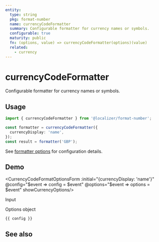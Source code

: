 ```yaml
---
entity:
  type: string
  pkg: format-number
  name: currencyCodeFormatter
  summary: Configurable formatter for currency names or symbols.
  configurable: true
  maturity: public
  fn: (options, value) => currencyCodeFormatter(options)(value)
  related:
    - currency
---
```


# currencyCodeFormatter <Package name="format-number"/>

Configurable formatter for currency names or symbols.

## Usage

```typescript twoslash
import { currencyCodeFormatter } from '@localizer/format-number';

const formatter = currencyCodeFormatter({
  currencyDisplay: 'name',
});
const result = formatter('GBP');
```

See [formatter options](./options/index.md) for configuration details.

## Demo

<script setup>
  import { ref } from 'vue';
  import { NFormItem } from 'naive-ui/es/form';
  import { NSelect } from 'naive-ui/es/select';
  import { NDivider } from 'naive-ui/es/divider';
  import CurrencyCodeFormatOptionsForm from './CurrencyCodeFormatOptionsForm.vue';
  import { currencyName } from '@localizer/format';

  const config = ref();
  const options = ref({});

  const unit = ref('GBP');

  const unitOptions = Intl.supportedValuesOf('currency').map(currency => ({label: `${currency} - ${currencyName(currency).localize('en-US')}`, value: currency}));

</script>

<EntityDemo :args="[options, unit]">

<CurrencyCodeFormatOptionsForm :initial="{currencyDisplay: 'name'}" @config="$event => config = $event" @options="$event => options = $event" showCurrencyOptions/>

<NDivider title-placement="left">Input</NDivider>
<NFormItem label="Currency"><NSelect filterable v-model:value="unit" :options="unitOptions"/></NFormItem>

<NDivider title-placement="left">Options object</NDivider>

```-vue
{{ config }}
```

</EntityDemo>

## See also

<Entities />

